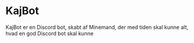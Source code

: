 # KajBot

KajBot er en Discord bot, skabt af Minemand, der med tiden skal kunne alt, hvad en god Discord bot skal kunne
